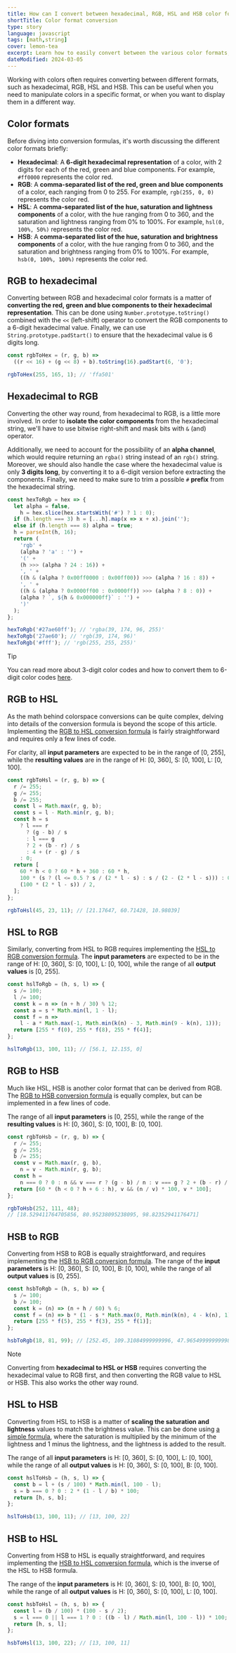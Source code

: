 ```yaml
---
title: How can I convert between hexadecimal, RGB, HSL and HSB color formats in JavaScript?
shortTitle: Color format conversion
type: story
language: javascript
tags: [math,string]
cover: lemon-tea
excerpt: Learn how to easily convert between the various color formats, using JavaScript and a few simple formulas.
dateModified: 2024-03-05
---
```


Working with colors often requires converting between different formats, such as hexadecimal, RGB, HSL and HSB. This can be useful when you need to manipulate colors in a specific format, or when you want to display them in a different way.

## Color formats

Before diving into conversion formulas, it's worth discussing the different color formats briefly:

- **Hexadecimal**: A **6-digit hexadecimal representation** of a color, with 2 digits for each of the red, green and blue components. For example, `#ff0000` represents the color red.
- **RGB**: A **comma-separated list of the red, green and blue components** of a color, each ranging from 0 to 255. For example, `rgb(255, 0, 0)` represents the color red.
- **HSL**: A **comma-separated list of the hue, saturation and lightness components** of a color, with the hue ranging from 0 to 360, and the saturation and lightness ranging from 0% to 100%. For example, `hsl(0, 100%, 50%)` represents the color red.
- **HSB**: A **comma-separated list of the hue, saturation and brightness components** of a color, with the hue ranging from 0 to 360, and the saturation and brightness ranging from 0% to 100%. For example, `hsb(0, 100%, 100%)` represents the color red.

## RGB to hexadecimal

Converting between RGB and hexadecimal color formats is a matter of **converting the red, green and blue components to their hexadecimal representation**. This can be done using `Number.prototype.toString()` combined with the `<<` (left-shift) operator to convert the RGB components to a 6-digit hexadecimal value. Finally, we can use `String.prototype.padStart()` to ensure that the hexadecimal value is 6 digits long.

```js
const rgbToHex = (r, g, b) =>
  ((r << 16) + (g << 8) + b).toString(16).padStart(6, '0');

rgbToHex(255, 165, 1); // 'ffa501'
```

## Hexadecimal to RGB

Converting the other way round, from hexadecimal to RGB, is a little more involved. In order to **isolate the color components** from the hexadecimal string, we'll have to use bitwise right-shift and mask bits with `&` (and) operator.

Additionally, we need to account for the possibility of an **alpha channel**, which would require returning an `rgba()` string instead of an `rgb()` string. Moreover, we should also handle the case where the hexadecimal value is only **3 digits long**, by converting it to a 6-digit version before extracting the components. Finally, we need to make sure to trim a possible `#` **prefix** from the hexadecimal string.

```js
const hexToRgb = hex => {
  let alpha = false,
    h = hex.slice(hex.startsWith('#') ? 1 : 0);
  if (h.length === 3) h = [...h].map(x => x + x).join('');
  else if (h.length === 8) alpha = true;
  h = parseInt(h, 16);
  return (
    'rgb' +
    (alpha ? 'a' : '') +
    '(' +
    (h >>> (alpha ? 24 : 16)) +
    ', ' +
    ((h & (alpha ? 0x00ff0000 : 0x00ff00)) >>> (alpha ? 16 : 8)) +
    ', ' +
    ((h & (alpha ? 0x0000ff00 : 0x0000ff)) >>> (alpha ? 8 : 0)) +
    (alpha ? `, ${h & 0x000000ff}` : '') +
    ')'
  );
};

hexToRgb('#27ae60ff'); // 'rgba(39, 174, 96, 255)'
hexToRgb('27ae60'); // 'rgb(39, 174, 96)'
hexToRgb('#fff'); // 'rgb(255, 255, 255)'
```

> [!TIP]
>
> You can read more about 3-digit color codes and how to convert them to 6-digit color codes [here](/js/s/extend-hex).

## RGB to HSL

As the math behind colorspace conversions can be quite complex, delving into details of the conversion formula is beyond the scope of this article. Implementing the [RGB to HSL conversion formula](https://en.wikipedia.org/wiki/HSL_and_HSV#From_RGB) is fairly straightforward and requires only a few lines of code.

For clarity, all **input parameters** are expected to be in the range of [0, 255], while the **resulting values** are in the range of H: [0, 360], S: [0, 100], L: [0, 100].

```js
const rgbToHsl = (r, g, b) => {
  r /= 255;
  g /= 255;
  b /= 255;
  const l = Math.max(r, g, b);
  const s = l - Math.min(r, g, b);
  const h = s
    ? l === r
      ? (g - b) / s
      : l === g
      ? 2 + (b - r) / s
      : 4 + (r - g) / s
    : 0;
  return [
    60 * h < 0 ? 60 * h + 360 : 60 * h,
    100 * (s ? (l <= 0.5 ? s / (2 * l - s) : s / (2 - (2 * l - s))) : 0),
    (100 * (2 * l - s)) / 2,
  ];
};

rgbToHsl(45, 23, 11); // [21.17647, 60.71428, 10.98039]
```

## HSL to RGB

Similarly, converting from HSL to RGB requires implementing the [HSL to RGB conversion formula](https://en.wikipedia.org/wiki/HSL_and_HSV#HSL_to_RGB). The **input parameters** are expected to be in the range of H: [0, 360], S: [0, 100], L: [0, 100], while the range of all **output values** is [0, 255].

```js
const hslToRgb = (h, s, l) => {
  s /= 100;
  l /= 100;
  const k = n => (n + h / 30) % 12;
  const a = s * Math.min(l, 1 - l);
  const f = n =>
    l - a * Math.max(-1, Math.min(k(n) - 3, Math.min(9 - k(n), 1)));
  return [255 * f(0), 255 * f(8), 255 * f(4)];
};

hslToRgb(13, 100, 11); // [56.1, 12.155, 0]
```

## RGB to HSB

Much like HSL, HSB is another color format that can be derived from RGB. The [RGB to HSB conversion formula](https://en.wikipedia.org/wiki/HSL_and_HSV#From_RGB) is equally complex, but can be implemented in a few lines of code.

The range of all **input parameters** is [0, 255], while the range of the **resulting values** is H: [0, 360], S: [0, 100], B: [0, 100].

```js
const rgbToHsb = (r, g, b) => {
  r /= 255;
  g /= 255;
  b /= 255;
  const v = Math.max(r, g, b),
    n = v - Math.min(r, g, b);
  const h =
    n === 0 ? 0 : n && v === r ? (g - b) / n : v === g ? 2 + (b - r) / n : 4 + (r - g) / n;
  return [60 * (h < 0 ? h + 6 : h), v && (n / v) * 100, v * 100];
};

rgbToHsb(252, 111, 48);
// [18.529411764705856, 80.95238095238095, 98.82352941176471]
```

## HSB to RGB

Converting from HSB to RGB is equally straightforward, and requires implementing the [HSB to RGB conversion formula](https://en.wikipedia.org/wiki/HSL_and_HSV#HSV_to_RGB). The range of the **input parameters** is H: [0, 360], S: [0, 100], B: [0, 100], while the range of all **output values** is [0, 255].

```js
const hsbToRgb = (h, s, b) => {
  s /= 100;
  b /= 100;
  const k = (n) => (n + h / 60) % 6;
  const f = (n) => b * (1 - s * Math.max(0, Math.min(k(n), 4 - k(n), 1)));
  return [255 * f(5), 255 * f(3), 255 * f(1)];
};

hsbToRgb(18, 81, 99); // [252.45, 109.31084999999996, 47.965499999999984]
```

> [!NOTE]
>
> Converting from **hexadecimal to HSL or HSB** requires converting the hexadecimal value to RGB first, and then converting the RGB value to HSL or HSB. This also works the other way round.

## HSL to HSB

Converting from HSL to HSB is a matter of **scaling the saturation and lightness** values to match the brightness value. This can be done using [a simple formula](https://en.wikipedia.org/wiki/HSL_and_HSV#HSL_to_HSV), where the saturation is multiplied by the minimum of the lightness and 1 minus the lightness, and the lightness is added to the result.

The range of all **input parameters** is H: [0, 360], S: [0, 100], L: [0, 100], while the range of all **output values** is H: [0, 360], S: [0, 100], B: [0, 100].

```js
const hslToHsb = (h, s, l) => {
  const b = l + (s / 100) * Math.min(l, 100 - l);
  s = b === 0 ? 0 : 2 * (1 - l / b) * 100;
  return [h, s, b];
};

hslToHsb(13, 100, 11); // [13, 100, 22]
```

## HSB to HSL

Converting from HSB to HSL is equally straightforward, and requires implementing the [HSB to HSL conversion formula](https://en.wikipedia.org/wiki/HSL_and_HSV#HSV_to_HSL), which is the inverse of the HSL to HSB formula.

The range of the **input parameters** is H: [0, 360], S: [0, 100], B: [0, 100], while the range of all **output values** is H: [0, 360], S: [0, 100], L: [0, 100].

```js
const hsbToHsl = (h, s, b) => {
  const l = (b / 100) * (100 - s / 2);
  s = l === 0 || l === 1 ? 0 : ((b - l) / Math.min(l, 100 - l)) * 100;
  return [h, s, l];
};

hsbToHsl(13, 100, 22); // [13, 100, 11]
```
